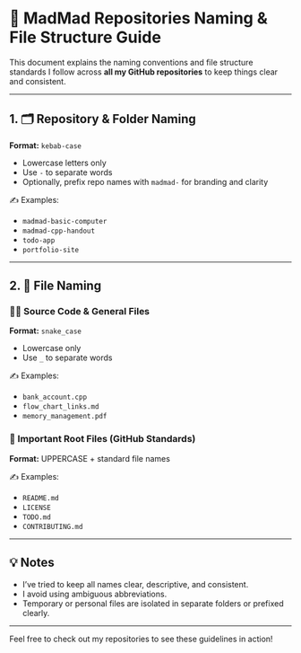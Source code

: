 # 🧩 MadMad Repositories Naming & File Structure Guide

This document explains the naming conventions and file structure standards I follow across **all my GitHub repositories** to keep things clear and consistent.

---

  ## 1. 🗂 Repository & Folder Naming

**Format:** `kebab-case`
- Lowercase letters only
- Use `-` to separate words
- Optionally, prefix repo names with `madmad-` for branding and clarity

✍ Examples:
- `madmad-basic-computer`
- `madmad-cpp-handout`
- `todo-app`
- `portfolio-site`

---

## 2. 📁 File Naming

### 👨‍💻 Source Code & General Files
**Format:** `snake_case`  
- Lowercase only  
- Use `_` to separate words

✍ Examples:
- `bank_account.cpp`
- `flow_chart_links.md`
- `memory_management.pdf`

### 📌 Important Root Files (GitHub Standards)
**Format:** UPPERCASE + standard file names

✍ Examples:
- `README.md`
- `LICENSE`
- `TODO.md`
- `CONTRIBUTING.md`

---

## 💡 Notes
- I’ve tried to keep all names clear, descriptive, and consistent.  
- I avoid using ambiguous abbreviations.  
- Temporary or personal files are isolated in separate folders or prefixed clearly.
---

Feel free to check out my repositories to see these guidelines in action!
